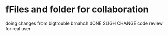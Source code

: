 # fFiles and folder for collaboration
 doing changes from bigtrouble brnahch 
 dONE SLIGH CHANGE
 code review for real user